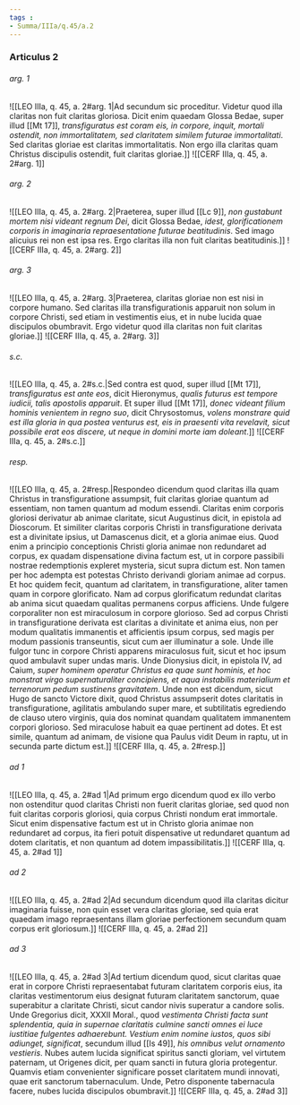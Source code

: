 ```yaml
---
tags : 
- Summa/IIIa/q.45/a.2
---
```


### Articulus 2

###### arg. 1
![[LEO IIIa, q. 45, a. 2#arg. 1|Ad secundum sic proceditur. Videtur quod illa claritas non fuit claritas gloriosa. Dicit enim quaedam Glossa Bedae, super illud [[Mt 17]], *transfiguratus est coram eis, in corpore, inquit, mortali ostendit, non immortalitatem, sed claritatem similem futurae immortalitati*. Sed claritas gloriae est claritas immortalitatis. Non ergo illa claritas quam Christus discipulis ostendit, fuit claritas gloriae.]]
![[CERF IIIa, q. 45, a. 2#arg. 1]]

###### arg. 2
![[LEO IIIa, q. 45, a. 2#arg. 2|Praeterea, super illud [[Lc 9]], *non gustabunt mortem nisi videant regnum Dei*, dicit Glossa Bedae, *idest, glorificationem corporis in imaginaria repraesentatione futurae beatitudinis*. Sed imago alicuius rei non est ipsa res. Ergo claritas illa non fuit claritas beatitudinis.]]
![[CERF IIIa, q. 45, a. 2#arg. 2]]

###### arg. 3
![[LEO IIIa, q. 45, a. 2#arg. 3|Praeterea, claritas gloriae non est nisi in corpore humano. Sed claritas illa transfigurationis apparuit non solum in corpore Christi, sed etiam in vestimentis eius, et in nube lucida quae discipulos obumbravit. Ergo videtur quod illa claritas non fuit claritas gloriae.]]
![[CERF IIIa, q. 45, a. 2#arg. 3]]

###### s.c.
![[LEO IIIa, q. 45, a. 2#s.c.|Sed contra est quod, super illud [[Mt 17]], *transfiguratus est ante eos*, dicit Hieronymus, *qualis futurus est tempore iudicii, talis apostolis apparuit*. Et super illud [[Mt 17]], *donec videant filium hominis venientem in regno suo*, dicit Chrysostomus, *volens monstrare quid est illa gloria in qua postea venturus est, eis in praesenti vita revelavit, sicut possibile erat eos discere, ut neque in domini morte iam doleant*.]]
![[CERF IIIa, q. 45, a. 2#s.c.]]

###### resp.
![[LEO IIIa, q. 45, a. 2#resp.|Respondeo dicendum quod claritas illa quam Christus in transfiguratione assumpsit, fuit claritas gloriae quantum ad essentiam, non tamen quantum ad modum essendi. Claritas enim corporis gloriosi derivatur ab animae claritate, sicut Augustinus dicit, in epistola ad Dioscorum. Et similiter claritas corporis Christi in transfiguratione derivata est a divinitate ipsius, ut Damascenus dicit, et a gloria animae eius. Quod enim a principio conceptionis Christi gloria animae non redundaret ad corpus, ex quadam dispensatione divina factum est, ut in corpore passibili nostrae redemptionis expleret mysteria, sicut supra dictum est. Non tamen per hoc adempta est potestas Christo derivandi gloriam animae ad corpus. Et hoc quidem fecit, quantum ad claritatem, in transfiguratione, aliter tamen quam in corpore glorificato. Nam ad corpus glorificatum redundat claritas ab anima sicut quaedam qualitas permanens corpus afficiens. Unde fulgere corporaliter non est miraculosum in corpore glorioso. Sed ad corpus Christi in transfiguratione derivata est claritas a divinitate et anima eius, non per modum qualitatis immanentis et afficientis ipsum corpus, sed magis per modum passionis transeuntis, sicut cum aer illuminatur a sole. Unde ille fulgor tunc in corpore Christi apparens miraculosus fuit, sicut et hoc ipsum quod ambulavit super undas maris. Unde Dionysius dicit, in epistola IV, ad Caium, *super hominem operatur Christus ea quae sunt hominis, et hoc monstrat virgo supernaturaliter concipiens, et aqua instabilis materialium et terrenorum pedum sustinens gravitatem*. Unde non est dicendum, sicut Hugo de sancto Victore dixit, quod Christus assumpserit dotes claritatis in transfiguratione, agilitatis ambulando super mare, et subtilitatis egrediendo de clauso utero virginis, quia dos nominat quandam qualitatem immanentem corpori glorioso. Sed miraculose habuit ea quae pertinent ad dotes. Et est simile, quantum ad animam, de visione qua Paulus vidit Deum in raptu, ut in secunda parte dictum est.]]
![[CERF IIIa, q. 45, a. 2#resp.]]

###### ad 1
![[LEO IIIa, q. 45, a. 2#ad 1|Ad primum ergo dicendum quod ex illo verbo non ostenditur quod claritas Christi non fuerit claritas gloriae, sed quod non fuit claritas corporis gloriosi, quia corpus Christi nondum erat immortale. Sicut enim dispensative factum est ut in Christo gloria animae non redundaret ad corpus, ita fieri potuit dispensative ut redundaret quantum ad dotem claritatis, et non quantum ad dotem impassibilitatis.]]
![[CERF IIIa, q. 45, a. 2#ad 1]]

###### ad 2
![[LEO IIIa, q. 45, a. 2#ad 2|Ad secundum dicendum quod illa claritas dicitur imaginaria fuisse, non quin esset vera claritas gloriae, sed quia erat quaedam imago repraesentans illam gloriae perfectionem secundum quam corpus erit gloriosum.]]
![[CERF IIIa, q. 45, a. 2#ad 2]]

###### ad 3
![[LEO IIIa, q. 45, a. 2#ad 3|Ad tertium dicendum quod, sicut claritas quae erat in corpore Christi repraesentabat futuram claritatem corporis eius, ita claritas vestimentorum eius designat futuram claritatem sanctorum, quae superabitur a claritate Christi, sicut candor nivis superatur a candore solis. Unde Gregorius dicit, XXXII Moral., quod *vestimenta Christi facta sunt splendentia, quia in supernae claritatis culmine sancti omnes ei luce iustitiae fulgentes adhaerebunt. Vestium enim nomine iustos, quos sibi adiunget, significat*, secundum illud [[Is 49]], *his omnibus velut ornamento vestieris*. Nubes autem lucida significat spiritus sancti gloriam, vel virtutem paternam, ut Origenes dicit, per quam sancti in futura gloria protegentur. Quamvis etiam convenienter significare posset claritatem mundi innovati, quae erit sanctorum tabernaculum. Unde, Petro disponente tabernacula facere, nubes lucida discipulos obumbravit.]]
![[CERF IIIa, q. 45, a. 2#ad 3]]

